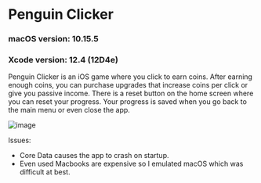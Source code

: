 # Penguin Clicker
### macOS version: 10.15.5<br>
### Xcode version: 12.4 (12D4e)

Penguin Clicker is an iOS game where you click to earn coins. After earning enough coins, you can purchase upgrades that increase coins per click or give you passive income. There is a reset button on the home screen where you can reset your progress. Your progress is saved when you go back to the main menu or even close the app.

![image](https://github.com/rubbur/PenguinClicker/assets/33476040/c6730dbc-1efb-4768-b20d-b40526f86813)

Issues: 
- Core Data causes the app to crash on startup.
- Even used Macbooks are expensive so I emulated macOS which was difficult at best.
